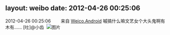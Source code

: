 layout: weibo
date: 2012-04-26 00:25:06
---
2012-04-26 00:25:06  &nbsp;&nbsp;&nbsp;&nbsp;&nbsp;&nbsp; 来自 <a href="http://app.weibo.com/t/feed/l4RWD" rel="nofollow">Weico.Android</a>
嘁搞什么嘛文艺女个大头鬼啊有木有…… [吐]@小齿  ​​​
![图片](https://ww3.sinaimg.cn/large/6d2a6003jw1dscchzorxoj.jpg)
